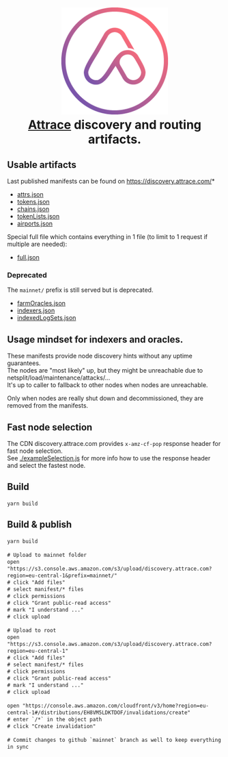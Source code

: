 <h1 align="center">
  <br>
  <a href="https://attrace.com"><img src="https://raw.githubusercontent.com/attrace/assets/4c41155194ca864beda3d0fb5908579ea14e2e8a/images/attrace_logo_v2_256.png" alt="Attrace logo" width="250"></a>
  <br>
  <a href="https://attrace.com">Attrace</a> discovery and routing artifacts.
  <br>
</h1>

## Usable artifacts

Last published manifests can be found on https://discovery.attrace.com/*

-  [attrs.json](https://discovery.attrace.com/attrs.json)
-  [tokens.json](https://discovery.attrace.com/tokens.json)
-  [chains.json](https://discovery.attrace.com/chains.json)
-  [tokenLists.json](https://discovery.attrace.com/tokenLists.json)
-  [airports.json](https://discovery.attrace.com/airports.json)

Special full file which contains everything in 1 file (to limit to 1 request if multiple are needed):
-  [full.json](https://discovery.attrace.com/full.json)

### Deprecated

The `mainnet/` prefix is still served but is deprecated.

-  [farmOracles.json](https://discovery.attrace.com/farmOracles.json)
-  [indexers.json](https://discovery.attrace.com/indexers.json)
-  [indexedLogSets.json](https://discovery.attrace.com/indexedLogSets.json)

## Usage mindset for indexers and oracles.

These manifests provide node discovery hints without any uptime guarantees.   
The nodes are "most likely" up, but they might be unreachable due to netsplit/load/maintenance/attacks/...   
It's up to caller to fallback to other nodes when nodes are unreachable.

Only when nodes are really shut down and decommissioned, they are removed from the manifests.

## Fast node selection
The CDN discovery.attrace.com provides `x-amz-cf-pop` response header for fast node selection.   
See [./exampleSelection.js](./exampleSelection.js) for more info how to use the response header and select the fastest node.

## Build

```
yarn build
```

## Build & publish

```
yarn build

# Upload to mainnet folder
open "https://s3.console.aws.amazon.com/s3/upload/discovery.attrace.com?region=eu-central-1&prefix=mainnet/"
# click "Add files"
# select manifest/* files
# click permissions
# click "Grant public-read access"
# mark "I understand ..."
# click upload

# Upload to root
open "https://s3.console.aws.amazon.com/s3/upload/discovery.attrace.com?region=eu-central-1"
# click "Add files"
# select manifest/* files
# click permissions
# click "Grant public-read access"
# mark "I understand ..."
# click upload

open "https://console.aws.amazon.com/cloudfront/v3/home?region=eu-central-1#/distributions/EH8VM5LDKTDOF/invalidations/create"
# enter `/*` in the object path
# click "Create invalidation"

# Commit changes to github `mainnet` branch as well to keep everything in sync
```

